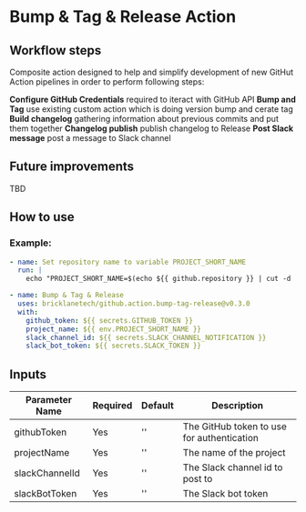 # Bump & Tag & Release Action

## Workflow steps

Composite action designed to help and simplify development of new GitHut Action pipelines in order to perform following steps:

**Configure GitHub Credentials** required to iteract with GitHub API
**Bump and Tag** use existing custom action which is doing version bump and cerate tag
**Build changelog** gathering information about previous commits and put them together
**Changelog publish** publish changelog to Release
**Post Slack message** post a message to Slack channel

## Future improvements

TBD

## How to use

### Example:

```yml
- name: Set repository name to variable PROJECT_SHORT_NAME
  run: |
    echo "PROJECT_SHORT_NAME=$(echo ${{ github.repository }} | cut -d '/' -f 2)" >> $GITHUB_ENV

- name: Bump & Tag & Release
  uses: bricklanetech/github.action.bump-tag-release@v0.3.0
  with:
    github_token: ${{ secrets.GITHUB_TOKEN }}
    project_name: ${{ env.PROJECT_SHORT_NAME }}
    slack_channel_id: ${{ secrets.SLACK_CHANNEL_NOTIFICATION }}
    slack_bot_token: ${{ secrets.SLACK_TOKEN }}
```

## Inputs

| Parameter Name | Required | Default | Description                                |
| -------------- | -------- | ------- | ------------------------------------------ |
| githubToken    | Yes      | ''      | The GitHub token to use for authentication |
| projectName    | Yes      | ''      | The name of the project                    |
| slackChannelId | Yes      | ''      | The Slack channel id to post to            |
| slackBotToken  | Yes      | ''      | The Slack bot token                        |
